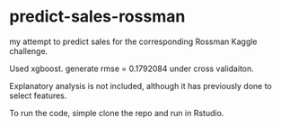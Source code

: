 # predict-sales-rossman
my attempt to predict sales for the corresponding Rossman Kaggle challenge. 

Used xgboost. generate rmse = 0.1792084 under cross validaiton.

Explanatory analysis is not included, although it has previously done to select features. 

To run the code, simple clone the repo and run in Rstudio. 
